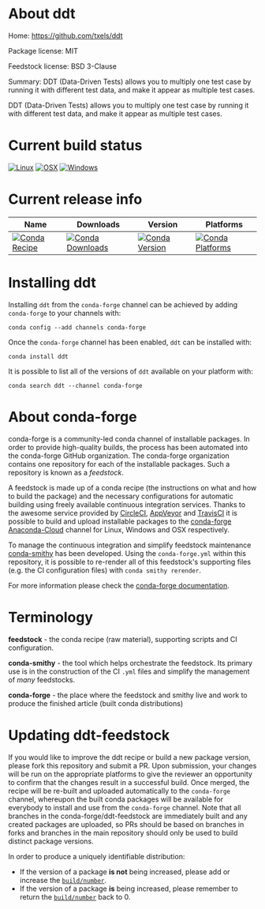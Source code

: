 About ddt
=========

Home: https://github.com/txels/ddt

Package license: MIT

Feedstock license: BSD 3-Clause

Summary: DDT (Data-Driven Tests) allows you to multiply one test case by running it with different test data, and make it appear as multiple test cases.

DDT (Data-Driven Tests) allows you to multiply one test case by running it with different test data, and make it appear as multiple test cases.

Current build status
====================

[![Linux](https://img.shields.io/circleci/project/github/conda-forge/ddt-feedstock/master.svg?label=Linux)](https://circleci.com/gh/conda-forge/ddt-feedstock)
[![OSX](https://img.shields.io/travis/conda-forge/ddt-feedstock/master.svg?label=macOS)](https://travis-ci.org/conda-forge/ddt-feedstock)
[![Windows](https://img.shields.io/appveyor/ci/conda-forge/ddt-feedstock/master.svg?label=Windows)](https://ci.appveyor.com/project/conda-forge/ddt-feedstock/branch/master)

Current release info
====================

| Name | Downloads | Version | Platforms |
| --- | --- | --- | --- |
| [![Conda Recipe](https://img.shields.io/badge/recipe-ddt-green.svg)](https://anaconda.org/conda-forge/ddt) | [![Conda Downloads](https://img.shields.io/conda/dn/conda-forge/ddt.svg)](https://anaconda.org/conda-forge/ddt) | [![Conda Version](https://img.shields.io/conda/vn/conda-forge/ddt.svg)](https://anaconda.org/conda-forge/ddt) | [![Conda Platforms](https://img.shields.io/conda/pn/conda-forge/ddt.svg)](https://anaconda.org/conda-forge/ddt) |

Installing ddt
==============

Installing `ddt` from the `conda-forge` channel can be achieved by adding `conda-forge` to your channels with:

```
conda config --add channels conda-forge
```

Once the `conda-forge` channel has been enabled, `ddt` can be installed with:

```
conda install ddt
```

It is possible to list all of the versions of `ddt` available on your platform with:

```
conda search ddt --channel conda-forge
```


About conda-forge
=================

conda-forge is a community-led conda channel of installable packages.
In order to provide high-quality builds, the process has been automated into the
conda-forge GitHub organization. The conda-forge organization contains one repository
for each of the installable packages. Such a repository is known as a *feedstock*.

A feedstock is made up of a conda recipe (the instructions on what and how to build
the package) and the necessary configurations for automatic building using freely
available continuous integration services. Thanks to the awesome service provided by
[CircleCI](https://circleci.com/), [AppVeyor](http://www.appveyor.com/)
and [TravisCI](https://travis-ci.org/) it is possible to build and upload installable
packages to the [conda-forge](https://anaconda.org/conda-forge)
[Anaconda-Cloud](http://docs.anaconda.org/) channel for Linux, Windows and OSX respectively.

To manage the continuous integration and simplify feedstock maintenance
[conda-smithy](http://github.com/conda-forge/conda-smithy) has been developed.
Using the ``conda-forge.yml`` within this repository, it is possible to re-render all of
this feedstock's supporting files (e.g. the CI configuration files) with ``conda smithy rerender``.

For more information please check the [conda-forge documentation](https://conda-forge.org/docs/).

Terminology
===========

**feedstock** - the conda recipe (raw material), supporting scripts and CI configuration.

**conda-smithy** - the tool which helps orchestrate the feedstock.
                   Its primary use is in the construction of the CI ``.yml`` files
                   and simplify the management of *many* feedstocks.

**conda-forge** - the place where the feedstock and smithy live and work to
                  produce the finished article (built conda distributions)


Updating ddt-feedstock
======================

If you would like to improve the ddt recipe or build a new
package version, please fork this repository and submit a PR. Upon submission,
your changes will be run on the appropriate platforms to give the reviewer an
opportunity to confirm that the changes result in a successful build. Once
merged, the recipe will be re-built and uploaded automatically to the
`conda-forge` channel, whereupon the built conda packages will be available for
everybody to install and use from the `conda-forge` channel.
Note that all branches in the conda-forge/ddt-feedstock are
immediately built and any created packages are uploaded, so PRs should be based
on branches in forks and branches in the main repository should only be used to
build distinct package versions.

In order to produce a uniquely identifiable distribution:
 * If the version of a package **is not** being increased, please add or increase
   the [``build/number``](http://conda.pydata.org/docs/building/meta-yaml.html#build-number-and-string).
 * If the version of a package **is** being increased, please remember to return
   the [``build/number``](http://conda.pydata.org/docs/building/meta-yaml.html#build-number-and-string)
   back to 0.